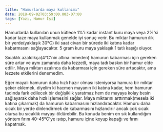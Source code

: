 ```yaml
---
title: "Hamurlarda maya kullanımı"
date: 2018-09-02T03:59:00.003-07:00
tags: [Yazı, Hamur İşi]
---
```


Hamurlarda kullanılan unun kütlece 1%'i kadar instant kuru maya veya 2%'si kadar taze maya kullanmak genelde iyi sonuç verir. Bu miktar hamurun ılık bir yerde(yaklaşık 30°C) iki saat civarı bir sürede iki katına kadar kabarmasını sağlayacaktır. 5 gram kuru maya yaklaşık 1 tatlı kaşığı oluyor.

Sıcaklık azaldıkça(4°C'nin altına inmeden) hamurun kabarması için gereken süre artar ve aynı zamanda daha lezzetli, maya tadı baskın bir hamur elde edilir. Maya miktarı azalınca da kabarması için gereken süre artacaktır, ama lezzete etkilerini denemedim.

Eğer mayalı hamurun daha hızlı hazır olması isteniyorsa hamura bir miktar şeker eklemek, diyelim ki hacmen mayanın iki katına kadar, hem hamurun tadında fark edilecek bir değişiklik yaratmaz hem de mayaya kolay besin sağlayarak daha hızlı işlemesini sağlar. Maya miktarını arttırmak(mesela iki katına çıkarmak) da hamurun kabarmasını hızlandıracaktır. Hamuru daha sıcak bir yerde dinlendirmek de kabarmasını hızlandırır ancak çok sıcak olursa bu sıcaklık mayayı öldürebilir. Bu konuda benim en sık kullandığım yöntem fırını 40-45°C'ye ısıtıp, hamuru içine koyup kapağı ve fırını kapatmak.
